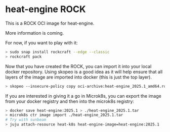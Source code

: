 # heat-engine ROCK

This is a ROCK OCI image for heat-engine.

More information is coming.

For now, if you want to play with it:

```bash
> sudo snap install rockcraft --edge --classic
> rockcraft pack
```

Now that you have created the ROCK, you can import it into
your local docker repository. Using skopeo is a good idea as
it will help ensure that all layers of the image are imported
into docker (this is just the top layer).

```bash
> skopeo --insecure-policy copy oci-archive:heat-engine_2025.1_amd64.rock docker-daemon:heat-engine:2025.1
```

If you are interested in giving it a go in Microk8s, you can
export the image from your docker registry and then into the
microk8s registry:

```bash
> docker save heat-engine:2025.1 > ./heat-engine_2025.1.tar
> microk8s ctr image import ./heat-engine_2025.1.tar
# Try with sunbeam
> juju attach-resource heat-k8s heat-engine-image=heat-engine:2025.1
```
